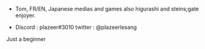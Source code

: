 - Tom, FR/EN, Japanese medias and games also higurashi and steins;gate enjoyer.

- Discord : plazeer#3010 twitter : @plazeerlesang

Just a beginner
<!---
plazeer/plazeer is a ✨ special ✨ repository because its `README.md` (this file) appears on your GitHub profile.
You can click the Preview link to take a look at your changes.
--->
